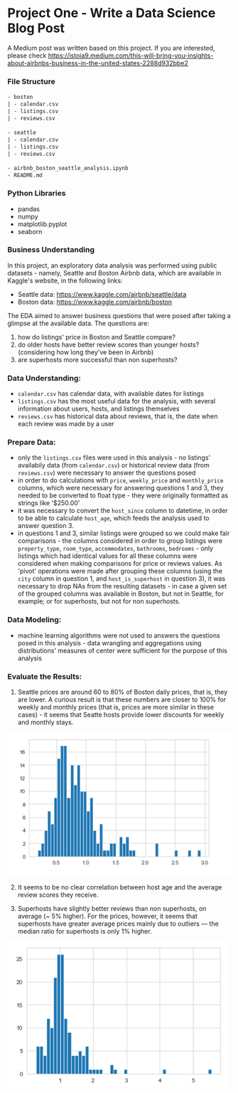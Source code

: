 # Project One - Write a Data Science Blog Post

A Medium post was written based on this project. If you are interested, please check 
https://istoia9.medium.com/this-will-bring-you-insights-about-airbnbs-business-in-the-united-states-2288d932bbe2


### File Structure
    - boston
	| - calendar.csv
	| - listings.csv
	| - reviews.csv

	- seattle
	| - calendar.csv
	| - listings.csv
	| - reviews.csv

	- airbnb_boston_seattle_analysis.ipynb
	- README.md


### Python Libraries
- pandas
- numpy
- matplotlib.pyplot
- seaborn


### Business Understanding
In this project, an exploratory data analysis was performed using public datasets - namely, Seattle and Boston Airbnb data, which are available in Kaggle's website, in the following links:
- Seattle data: https://www.kaggle.com/airbnb/seattle/data
- Boston data: https://www.kaggle.com/airbnb/boston

The EDA aimed to answer business questions that were posed after taking a glimpse at the available data. The questions are:
1. how do listings' price in Boston and Seattle compare?
2. do older hosts have better review scores than younger hosts? (considering how long they've been in Airbnb)
3. are superhosts more successful than non superhosts?


### Data Understanding:
- `calendar.csv` has calendar data, with available dates for listings
- `listings.csv` has the most useful data for the analysis, with several information about users, hosts, and listings themselves
- `reviews.csv` has historical data about reviews, that is, the date when each review was made by a user


### Prepare Data:
- only the `listings.csv` files were used in this analysis - no listings' availabily data (from `calendar.csv`) or historical review data (from `reviews.csv`) were necessary to answer the questions posed
- in order to do calculations with `price`, `weekly_price` and `monthly_price` columns, which were necessary for answering questions 1 and 3, they needed to be converted to float type - they were originally formatted as strings like '$250.00'
- it was necessary to convert the `host_since` column to datetime, in order to be able to calculate `host_age`, which feeds the analysis used to answer question 3.
- in questions 1 and 3, similar listings were grouped so we could make fair comparisons - the columns considered in order to group listings were `property_type`,  `room_type`, `accommodates`, `bathrooms`, `bedrooms` - only listings which had identical values for all these columns were considered when making comparisons for price or reviews values. As 'pivot' operations were made after grouping these columns (using the `city` column in question 1, and `host_is_superhost` in question 3), it was necessary to drop NAs from the resulting datasets - in case a given set of the grouped columns was available in Boston, but not in Seattle, for example; or for superhosts, but not for non superhosts.


### Data Modeling:
- machine learning algorithms were not used to answers the questions posed in this analysis - data wrangling and aggregations using distributions' measures of center were sufficient for the purpose of this analysis


### Evaluate the Results:
1. Seattle prices are around 60 to 80% of Boston daily prices, that is, they are lower. A curious result is that these numbers are closer to 100% for weekly and monthly prices (that is, prices are more similar in these cases) - it seems that Seatte hosts provide lower discounts for weekly and monthly stays.

![Image 1](question_1.png "Distribution of median Seattle prices over median Boston prices, for similar grouped listings")

2. It seems to be no clear correlation between host age and the average review scores they receive.

3. Superhosts have slightly better reviews than non superhosts, on average (~ 5% higher). For the prices, however, it seems that superhosts have greater average prices mainly due to outliers — the median ratio for superhosts is only 1% higher.

![Image 2](question_3.png "Distribution of median superhost prices over median non superhost prices, for similar grouped listings")
